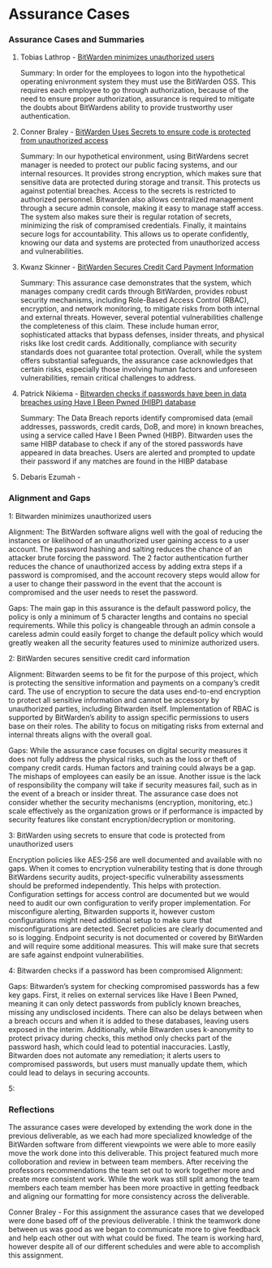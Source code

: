 # Assurance Cases

### Assurance Cases and Summaries

  1. Tobias Lathrop - [BitWarden minimizes unauthorized users](https://github.com/PatrickBN/CYBR8420_Team5/blob/main/Assurance%20Cases/BitWarden%20minimizes%20unauthorized%20users/BitWarden%20minimizes%20unauthorized%20users%20Readme.md)

     Summary: In order for the employees to logon into the hypothetical operating enivronment system they must use the BitWarden OSS. This requires each employee to go through authorization, because of the need to ensure proper authorization, assurance is required to mitigate the doubts about BitWardens ability to provide trustworthy user authentication.
            
  2. Conner Braley - [BitWarden Uses Secrets to ensure code is protected from unauthorized access](https://github.com/PatrickBN/CYBR8420_Team5/blob/main/Assurance%20Cases/Bitwarden%20Using%20Secrets%20To%20Ensure%20Code%20Is%20Protected/BitWarden%20Using%20Secrets%20to%20Ensure%20Code%20is%20Protected%20Readme.md)

     Summary: In our hypothetical environment, using BitWardens secret manager is needed to protect our public facing systems, and our internal resources. It provides strong encryption, which makes sure that sensitive data are protected during storage and transit. This protects us against potential breaches. Access to the secrets is restricted to authorized personnel. Bitwarden also allows centralized management through a secure admin console, making it easy to manage staff access. The system also makes sure their is regular rotation of secrets, minimizing the risk of compramised credentials. Finally, it maintains secure logs for accountability. This allows us to operate confidently, knowing our data and systems are protected from unauthorized access and vulnerabilities.

3. Kwanz Skinner - [BitWarden Secures Credit Card Payment Information](https://github.com/PatrickBN/CYBR8420_Team5/blob/main/Assurance%20Cases/BitWarden%20Secure%20Payments/Secure%20Credit%20Card%20Assurance.md)

    Summary: This assurance case demonstrates that the system, which manages company credit cards through BitWarden, provides robust security mechanisms, including Role-Based Access Control (RBAC), encryption, and network monitoring, to mitigate risks from both internal and external threats. However, several potential vulnerabilities challenge the completeness of this claim. These include human error, sophisticated attacks that bypass defenses, insider threats, and physical risks like lost credit cards. Additionally, compliance with security standards does not guarantee total protection. Overall, while the system offers substantial safeguards, the assurance case acknowledges that certain risks, especially those involving human factors and unforeseen vulnerabilities, remain critical challenges to address.

  4. Patrick Nikiema - [Bitwarden checks if passwords have been in data breaches using Have I Been Pwned (HIBP) database](https://github.com/PatrickBN/CYBR8420_Team5/blob/main/Assurance%20Cases/Bitwardern%20checks%20in%20a%20password%20is%20compromized/Bitwarden%20Compromised%20passwords%20Review.md)

     Summary: The Data Breach reports identify compromised data (email addresses, passwords, credit cards, DoB, and more) in known breaches, using a service called Have I Been Pwned (HIBP). Bitwarden uses the same HIBP database to check if any of the stored passwords have appeared in data breaches. Users are alerted and prompted to update their password if any matches are found in the HIBP database

5. Debaris Ezumah - 

### Alignment and Gaps


  1: Bitwarden minimizes unauthorized users 
      
  Alignment: The BitWarden software aligns well with the goal of reducing the instances or likelihood of an unauthorized user gaining access to a user account. The password hashing and salting reduces the chance of an attacker brute forcing the password. The 2 factor authentication further reduces the chance of unauthorized access by adding extra steps if a password is compromised, and the account recovery steps would allow for a user to change their password in the event that the account is compromised and the user needs to reset the password.
      
  Gaps: The main gap in this assurance is the default password policy, the policy is only a minimum of 5 character lengths and contains no special requirements. While this policy is changeable through an admin console a careless admin could easily forget to change the default policy which would greatly weaken all the security features used to minimize authorized users.

  2: BitWarden secures sensitive credit card information

  Alignment: Bitwarden seems to be fit for the purpose of this project, which is protecting the sensitive information and payments on a company’s credit card. The use of encryption to secure the data uses end-to-end encryption to protect all sensitive information and cannot be accessory by unauthorized parties, including Bitwarden itself. Implementation of RBAC is supported by BitWarden’s ability to assign specific permissions to users base on their roles. The ability to focus on mitigating risks from external and internal threats aligns with the overall goal. 

Gaps: While the assurance case focuses on digital security measures it does not fully address the physical risks, such as the loss or theft of company credit cards. Human factors and training could always be a gap. The mishaps of employees can easily be an issue. Another issue is the lack of responsibility the company will take if security measures fail, such as in the event of a breach or insider threat. The assurance case does not consider whether the security mechanisms (encryption, monitoring, etc.) scale effectively as the organization grows or if performance is impacted by security features like constant encryption/decryption or monitoring.
  
  3: BitWarden using secrets to ensure that code is protected from unauthorized users 
  
  Encryption policies like AES-256 are well documented and available with no gaps. When it comes to encryption vulnerability testing that is done through BitWardens security audits, project-specific vulnerability assessments should be preformed independently. This helps with protection. Configuration settings for access control are documented but we would need to audit our own configuration to verify proper implementation. For misconfigure alerting, Bitwarden supports it, however custom configurations might need additional setup to make sure that misconfigurations are detected. Secret policies are clearly documented and so is logging. Endpoint security is not documented or covered by BitWarden and will require some additional measures. This will make sure that secrets are safe against endpoint vulnerabilities. 
  
  4: Bitwarden checks if a password has been compromised
  Alignment:
  
  Gaps: Bitwarden’s system for checking compromised passwords has a few key gaps. First, it relies on external services like Have I Been Pwned, meaning it can only detect passwords from publicly known breaches, missing any undisclosed incidents. There can also be delays between when a breach occurs and when it is added to these databases, leaving users exposed in the interim. Additionally, while Bitwarden uses k-anonymity to protect privacy during checks, this method only checks part of the password hash, which could lead to potential inaccuracies. Lastly, Bitwarden does not automate any remediation; it alerts users to compromised passwords, but users must manually update them, which could lead to delays in securing accounts.
  
  5:

### Reflections

  The assurance cases were developed by extending the work done in the previous deliverable, as we each had more specialized knowledge of the BitWarden software from different viewpoints we were able to more easily move the work done into this deliverable. This project featured much more colloboration and review in between team members. After receiving the professors recommendations the team set out to work together more and create more consistent work. While the work was still split among the team members each team member has been more proactive in getting feedback and aligning our formatting for more consistency across the deliverable.   
  
Conner Braley - For this assignment the assurance cases that we developed were done based off of the previous deliverable. I think the teamwork done between us was good as we began to communicate more to give feedback and help each other out with what could be fixed. The team is working hard, however despite all of our different schedules and were able to accomplish this assignment. 

    
